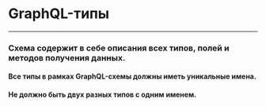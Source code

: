 # GraphQL-типы

-----

### Схема содержит в себе описания всех типов, полей и методов получения данных.

#### Все типы в рамках GraphQL-схемы должны иметь уникальные имена.

#### Не должно быть двух разных типов с одним именем.
